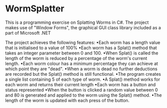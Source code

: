 # WormSplatter
 
This is a programming exercise on Splatting Worms in C#.
The project makes use of "Window Forms", the graphical GUI class library included as a part of Microsoft .NET 

The project achieves the following features:
•Each worm has a length value that is initialised to a value of 100%
•Each worm has a Splat() method that takes an integer parameter between 0 and 100.
•When Splat() is called the length of the worm is reduced by a percentage of the worm's current length.
•Each worm colour has a minimum percentage they can achieve at which point they are "dead".
•When a worm is dead no further deductions are recorded but the Splat() method is still functional.
•The program creates a single list containing 5 of each type of worm.
•A Splat() method works for each worm and returns their current length
•Each worm has a button and status represented
•When the button is clicked a random value between 0 and 80 is generated and applied to the worm using the Splat() method.
•The length of the worm is updated with each press of the button.
